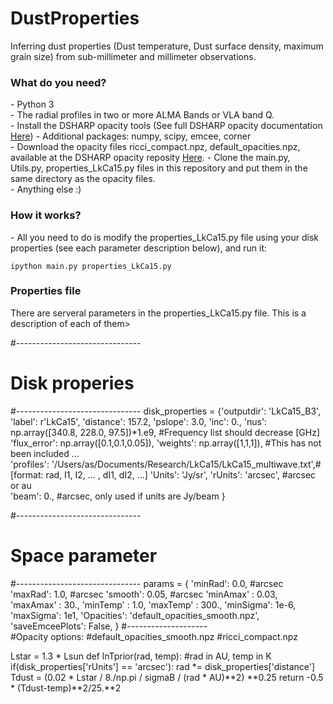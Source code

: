 # DustProperties
Inferring dust properties (Dust temperature, Dust surface density, maximum grain size) from sub-millimeter and millimeter observations.


<h3>What do you need?</h3>
- Python 3 <br/>
- The radial profiles in two or more ALMA Bands or VLA band Q.<br/>
- Install the DSHARP opacity tools (See full DSHARP opacity documentation <a href='https://github.com/birnstiel/dsharp_opac/' target="_blank"> Here</a>)
- Additional packages: numpy, scipy, emcee, corner <br/>
- Download the opacity files ricci_compact.npz, default_opacities.npz, available at the DSHARP opacity reposity <a href='https://github.com/birnstiel/dsharp_opac/tree/master/dsharp_opac/data' target="_blank"> Here</a>.
- Clone the main.py, Utils.py, properties_LkCa15.py files in this repository and put them in the same directory as the opacity files. <br/>
- Anything else :)


<h3>How it works?</h3>
- All you need to do is modify the properties_LkCa15.py file using your disk properties (see each parameter description below), and run it:

<pre><code>ipython main.py properties_LkCa15.py</code></pre> 

<h3>Properties file</h3>
There are serveral parameters in the properties_LkCa15.py file. This is a description of each of them>

#-------------------------------
# Disk properies
#-------------------------------
disk_properties = {'outputdir': 'LkCa15_B3',
                  'label': r'$\mathrm{LkCa15}$',
                  'distance': 157.2,
                  'pslope': 3.0,
                  'inc': 0.,
                  'nus': np.array([340.8, 228.0, 97.5])*1.e9, #Frequency list should decrease [GHz]
                  'flux_error': np.array([0.1,0.1,0.05]),
                  'weights': np.array([1,1,1]),     #This has not been included ...             
                  'profiles': '/Users/as/Documents/Research/LkCa15/LkCa15_multiwave.txt',#[format: rad, I1, I2, ... , dI1, dI2, ...]
                  'Units': 'Jy/sr',
                  'rUnits': 'arcsec', #arcsec or au                  
                  'beam': 0., #arcsec, only used if units are Jy/beam
                  }

#-------------------------------
# Space parameter
#-------------------------------
params = {      'minRad': 0.0, #arcsec
                'maxRad': 1.0, #arcsec
                'smooth': 0.05, #arcsec
                'minAmax' : 0.03,
                'maxAmax' : 30.,
                'minTemp' : 1.0,
                'maxTemp' : 300.,
                'minSigma': 1e-6,
                'maxSigma': 1e1,
                'Opacities': 'default_opacities_smooth.npz',
                'saveEmceePlots': False,
                }
#--------------------    
#Opacity options:
#default_opacities_smooth.npz
#ricci_compact.npz

Lstar = 1.3 * Lsun
def lnTprior(rad, temp): #rad in AU, temp in K
    if(disk_properties['rUnits'] == 'arcsec'):
        rad *= disk_properties['distance']
    Tdust = (0.02 *  Lstar / 8./np.pi / sigmaB / (rad * AU)**2) **0.25
    return -0.5 * (Tdust-temp)**2/25.**2

